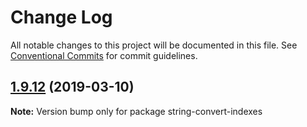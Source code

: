 # Change Log

All notable changes to this project will be documented in this file.
See [Conventional Commits](https://conventionalcommits.org) for commit guidelines.

## [1.9.12](https://gitlab.com/codsen/codsen/compare/string-convert-indexes@1.9.10...string-convert-indexes@1.9.12) (2019-03-10)

**Note:** Version bump only for package string-convert-indexes
